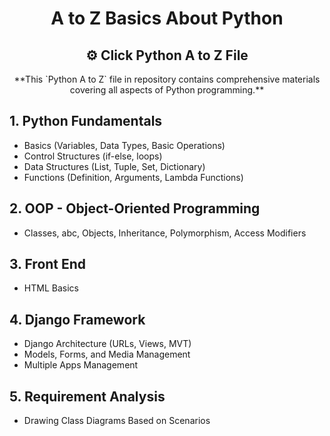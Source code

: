 <h1 align="center">A to Z Basics About Python</h1>
<h2 align="center">⚙️ Click Python A to Z File</h2>

<p align="center">**This `Python A to Z` file in repository contains comprehensive materials covering all aspects of Python programming.**</p>

## 1. Python Fundamentals
- Basics (Variables, Data Types, Basic Operations)
- Control Structures (if-else, loops)
- Data Structures (List, Tuple, Set, Dictionary)
- Functions (Definition, Arguments, Lambda Functions)

## 2. OOP - Object-Oriented Programming
- Classes, abc, Objects, Inheritance, Polymorphism, Access Modifiers

## 3. Front End
- HTML Basics

## 4. Django Framework
- Django Architecture (URLs, Views, MVT)
- Models, Forms, and Media Management
- Multiple Apps Management

## 5. Requirement Analysis
- Drawing Class Diagrams Based on Scenarios
